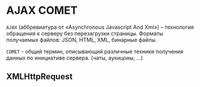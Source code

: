 # AJAX COMET #

`AJAX` (аббревиатура от «Asynchronous Javascript And Xml») – технология обращения к серверу без перезагрузки страницы.
Форматы получаемых файлов: JSON, HTML, XML, бинарные файлы.

`COMET` -  общий термин, описывающий различные техники получения данных по инициативе сервера. (чаты, аукицоны, ...)

## XMLHttpRequest ##

